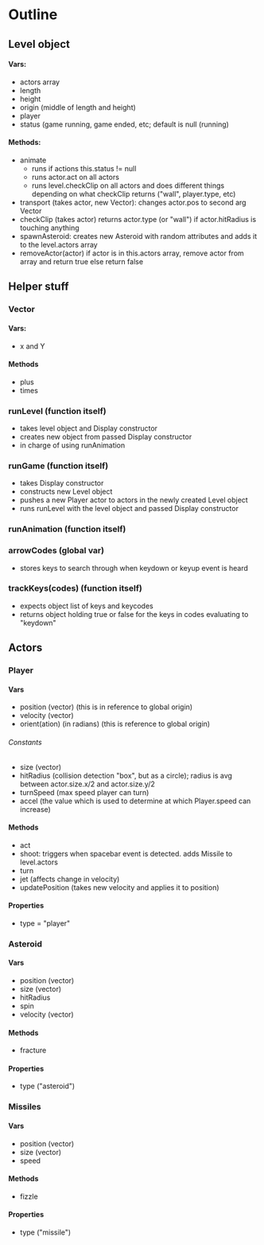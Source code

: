 # Outline
## Level object
#### Vars:
* actors array
* length
* height
* origin (middle of length and height)
* player
* status (game running, game ended, etc; default is null (running)
#### Methods:
* animate  
  * runs if actions this.status != null
  * runs actor.act on all actors
  * runs level.checkClip on all actors and does different things depending on what checkClip returns ("wall", player.type, etc)
* transport (takes actor, new Vector): changes actor.pos to second arg Vector
* checkClip (takes actor) returns actor.type (or "wall") if actor.hitRadius is touching anything   
* spawnAsteroid: creates new Asteroid with random attributes and adds it to the level.actors array
* removeActor(actor) if actor is in this.actors array, remove actor from array and return true else return false


## Helper stuff
### Vector
#### Vars:
* x and Y
#### Methods
* plus
* times

### runLevel (function itself)
* takes level object and Display constructor
* creates new object from passed Display constructor
* in charge of using runAnimation

### runGame (function itself)
* takes Display constructor
* constructs new Level object 
* pushes a new Player actor to actors in the newly created Level object
* runs runLevel with the level object and passed Display constructor


### runAnimation (function itself)
### arrowCodes (global var)
* stores keys to search through when keydown or keyup event is heard
### trackKeys(codes) (function itself)
* expects object list of keys and keycodes
* returns object holding true or false for the keys in codes evaluating to "keydown"

## Actors

### Player
#### Vars
* position (vector) (this is in reference to global origin)
* velocity (vector) 
* orient(ation) (in radians) (this is reference to global origin)
###### Constants
* size (vector)
* hitRadius (collision detection "box", but as a circle); radius is avg between actor.size.x/2 and actor.size.y/2
* turnSpeed (max speed player can turn)
* accel (the value which is used to determine at which Player.speed can increase)
#### Methods
* act
* shoot: triggers when spacebar event is detected. adds Missile to level.actors
* turn
* jet (affects change in velocity)
* updatePosition (takes new velocity and applies it to position)
#### Properties
* type = "player"

### Asteroid
#### Vars
* position (vector)
* size (vector)
* hitRadius
* spin 
* velocity (vector)
#### Methods
* fracture
#### Properties
* type ("asteroid")

### Missiles
#### Vars
* position (vector)
* size (vector)
* speed
#### Methods
* fizzle
#### Properties
* type ("missile")

